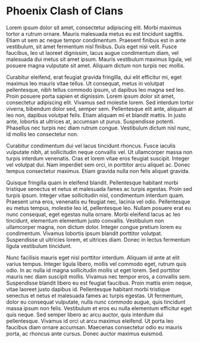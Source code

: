 # Phoenix Clash of Clans



Lorem ipsum dolor sit amet, consectetur adipiscing elit. Morbi maximus tortor a rutrum ornare. Mauris malesuada metus eu est tincidunt sagittis. Etiam ut sem ac neque tempor condimentum. Praesent finibus est in ante vestibulum, sit amet fermentum nisl finibus. Duis eget nisi velit. Fusce faucibus, leo ut laoreet dignissim, lacus augue condimentum diam, vel malesuada dui metus sit amet ipsum. Mauris vestibulum maximus ligula, vel posuere magna vulputate sit amet. Aliquam dictum non turpis nec mollis.

Curabitur eleifend, erat feugiat gravida fringilla, dui elit efficitur mi, eget maximus leo mauris vitae tellus. Ut consequat, metus in volutpat pellentesque, nibh tellus commodo ipsum, ut dapibus leo magna sed leo. Proin posuere porta sapien et dignissim. Lorem ipsum dolor sit amet, consectetur adipiscing elit. Vivamus sed molestie lorem. Sed interdum tortor viverra, bibendum dolor sed, semper sem. Pellentesque elit ante, aliquam at leo non, dapibus volutpat felis. Etiam aliquam mi et blandit mattis. In justo ante, lobortis at ultrices at, accumsan ut purus. Suspendisse potenti. Phasellus nec turpis nec diam rutrum congue. Vestibulum dictum nisl nunc, id mollis leo consectetur non.

Curabitur condimentum dui vel lacus tincidunt rhoncus. Fusce iaculis vulputate nibh, at sollicitudin neque convallis vel. Ut ullamcorper massa non turpis interdum venenatis. Cras et lorem vitae eros feugiat suscipit. Integer vel volutpat dui. Nam imperdiet sem orci, in porttitor arcu aliquet ac. Donec tempus consectetur maximus. Etiam gravida nulla non felis aliquet gravida.

Quisque fringilla quam in eleifend blandit. Pellentesque habitant morbi tristique senectus et netus et malesuada fames ac turpis egestas. Proin sed turpis ipsum. Integer vitae sollicitudin nisl, condimentum interdum quam. Praesent urna eros, venenatis eu feugiat nec, lacinia vel odio. Pellentesque eu metus tempus, molestie leo id, pellentesque leo. Nullam posuere erat eu nunc consequat, eget egestas nulla ornare. Morbi eleifend lacus ac leo tincidunt, elementum elementum justo convallis. Vestibulum non ullamcorper magna, non dictum dolor. Integer congue pretium lorem eu condimentum. Vivamus lobortis ipsum blandit porttitor volutpat. Suspendisse ut ultricies lorem, et ultrices diam. Donec in lectus fermentum ligula vestibulum tincidunt.

Nunc facilisis mauris eget nisl porttitor interdum. Aliquam id ante at elit varius tempus. Integer ligula libero, mollis vel commodo eget, rutrum quis odio. In ac nulla id magna sollicitudin mollis ut eget lorem. Sed porttitor mauris nec diam suscipit mollis. Vivamus nec tempor eros, a convallis sem. Suspendisse blandit libero eu est feugiat faucibus. Proin mattis enim neque, vitae laoreet justo dapibus id. Pellentesque habitant morbi tristique senectus et netus et malesuada fames ac turpis egestas. Ut fermentum, dolor eu consequat vulputate, nulla nunc commodo augue, quis tincidunt massa ipsum non felis. Vestibulum et eros eu nulla elementum efficitur eget quis neque. Sed semper libero ac arcu auctor, quis interdum dui pellentesque. Vivamus id orci ut arcu maximus eleifend. Ut porta leo faucibus diam ornare accumsan. Maecenas consectetur odio eu mauris porta, ac rhoncus ante cursus. Donec auctor maximus euismod. 
